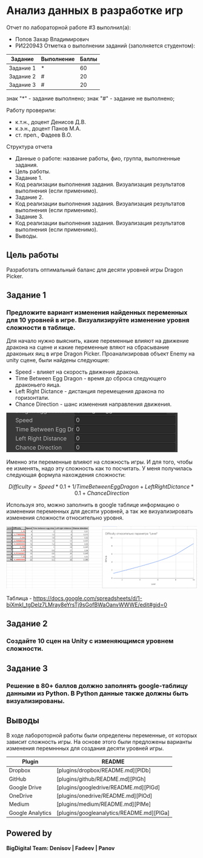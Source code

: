 # Анализ данных в разработке игр
Отчет по лабораторной работе #3 выполнил(а):
- Попов Захар Владимирович
- РИ220943
Отметка о выполнении заданий (заполняется студентом):

| Задание | Выполнение | Баллы |
| ------ | ------ | ------ |
| Задание 1 | * | 60 |
| Задание 2 | # | 20 |
| Задание 3 | # | 20 |

знак "*" - задание выполнено; знак "#" - задание не выполнено;

Работу проверили:
- к.т.н., доцент Денисов Д.В.
- к.э.н., доцент Панов М.А.
- ст. преп., Фадеев В.О.

Структура отчета

- Данные о работе: название работы, фио, группа, выполненные задания.
- Цель работы.
- Задание 1.
- Код реализации выполнения задания. Визуализация результатов выполнения (если применимо).
- Задание 2.
- Код реализации выполнения задания. Визуализация результатов выполнения (если применимо).
- Задание 3.
- Код реализации выполнения задания. Визуализация результатов выполнения (если применимо).
- Выводы.

## Цель работы
Разработать оптимальный баланс для десяти уровней игры Dragon Picker.

## Задание 1
### Предложите вариант изменения найденных переменных для 10 уровней в игре. Визуализируйте изменение уровня сложности в таблице.
Для начало нужно выяснить, какие переменные влияют на движение дракона на сцене и какие переменные вляют на сбрасывание драконьих яиц в игре Dragon Picker. Проанализировав объект Enemy на unity сцене, были найдены следующие:
- Speed - влияет на скорость движения дракона.
- Time Between Egg Dragon - время до сброса следующего драконьего яица.
- Left Right Dictance -  дистанция перемещения дракона по горизонтали.
- Chance Direction - шанс изменения направления движения.

![image](https://github.com/ZVPopovUrfu/DA-in-gamedev/blob/main/lab3/переменные.png)

Именно эти переменные влияют на сложность игры. И для того, чтобы ее изменять, надо эту сложность как то посчитать. У меня получилась следующая формула нахождения сложности:

```math
Difficulty = Speed * 0.1 + 1/Time Between Egg Dragon + Left Right Dictance * 0.1 + Chance Direction
```

Используя это, можно заполнить в google таблице информацию о изменении переменных для десяти уровней, а так же визуализировать изменения сложности относительно уровня.

![image](https://github.com/ZVPopovUrfu/DA-in-gamedev/blob/main/lab3/таблица.png)

Таблица - https://docs.google.com/spreadsheets/d/1-biXmkI_tgDelz7LMray8eYrsTj9sGofBWaOanvWWWE/edit#gid=0

## Задание 2
### Создайте 10 сцен на Unity с изменяющимся уровнем сложности.

## Задание 3
### Решение в 80+ баллов должно заполнять google-таблицу данными из Python. В Python данные также должны быть визуализированы.

## Выводы
В ходе лабороторной работы были определены переменные, от которых зависит сложность игры. На основе этого были предложены варианты изменения перемннных для создания десяти уровней игры. 

| Plugin | README |
| ------ | ------ |
| Dropbox | [plugins/dropbox/README.md][PlDb] |
| GitHub | [plugins/github/README.md][PlGh] |
| Google Drive | [plugins/googledrive/README.md][PlGd] |
| OneDrive | [plugins/onedrive/README.md][PlOd] |
| Medium | [plugins/medium/README.md][PlMe] |
| Google Analytics | [plugins/googleanalytics/README.md][PlGa] |

## Powered by

**BigDigital Team: Denisov | Fadeev | Panov**
